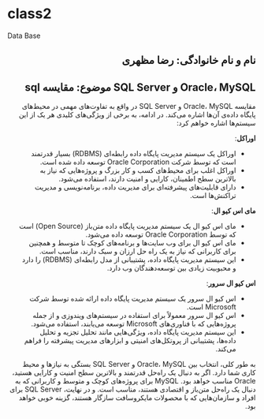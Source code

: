 # class2
Data Base
<h2 dir="rtl"> نام و نام خانوادگی: رضا مظهری</h2>
<h2 dir="rtl"> Oracle، MySQL و SQL Server موضوع: مقایسه sql</h2>

<div dir = "rtl">مقایسه Oracle، MySQL و SQL Server در واقع به تفاوت‌های مهمی در محیط‌های پایگاه داده‌ی آن‌ها اشاره می‌کند. در ادامه، به برخی از ویژگی‌های کلیدی هر یک از این سیستم‌ها اشاره خواهم کرد:

**اوراکل**:
   - اوراکل یک سیستم مدیریت پایگاه داده رابطه‌ای (RDBMS) بسیار قدرتمند است که توسط شرکت Oracle Corporation توسعه داده شده است.
   - اوراکل اغلب برای محیط‌های کسب و کار بزرگ و پروژه‌هایی که نیاز به بالاترین سطح اطمینان، کارایی و امنیت دارند، استفاده می‌شود.
   - دارای قابلیت‌های پیشرفته‌ای برای مدیریت داده، برنامه‌نویسی و مدیریت تراکنش‌ها است.

**مای اس کیو ال**:
   - مای اس کیو ال یک سیستم مدیریت پایگاه داده متن‌باز (Open Source) است که توسط Oracle Corporation توسعه داده می‌شود.
   - مای اس کیو ال برای وب سایت‌ها و برنامه‌های کوچک تا متوسط ​​و همچنین برای کاربرانی که نیاز به یک راه حل ارزان و سبک دارند، مناسب است.
   - این سیستم مدیریت پایگاه داده، پشتیبانی از مدل رابطه‌ای (RDBMS) را دارد و محبوبیت زیادی بین توسعه‌دهندگان وب دارد.

**اس کیو ال سرور**:
   - اس کیو ال سرور یک سیستم مدیریت پایگاه داده ارائه شده توسط شرکت Microsoft است.
   - اس کیو ال سرور معمولاً برای استفاده در سیستم‌های ویندوزی و از جمله پروژه‌هایی که با فناوری‌های Microsoft توسعه می‌یابند، استفاده می‌شود.
   - این سیستم مدیریت پایگاه داده، ویژگی‌هایی مانند تحلیل تجزیه و تحلیل داده‌ها، پشتیبانی از پروتکل‌های امنیتی و ابزارهای مدیریت پیشرفته را فراهم می‌کند.

به طور کلی، انتخاب بین Oracle، MySQL و SQL Server بستگی به نیازها و محیط کاری شما دارد. اگر به دنبال یک راه‌حل قدرتمند و بالاترین سطح امنیت و کارایی هستید، Oracle مناسب خواهد بود. MySQL برای پروژه‌های کوچک و متوسط ​​و کاربرانی که به دنبال یک راه‌حل متن‌باز و اقتصادی هستند، مناسب است. و در نهایت، SQL Server برای افراد و سازمان‌هایی که با محصولات مایکروسافت سازگار هستند، گزینه خوبی خواهد بود.
</div>
